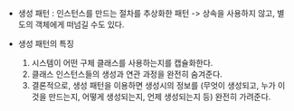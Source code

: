 * 생성 패턴 : 인스턴스를 만드는 절차를 추상화한 패턴 -> 상속을 사용하지 않고, 별도의 객체에게 떠넘길 수도 있다.  

* 생성 패턴의 특징
	1. 시스템이 어떤 구체 클래스를 사용하는지를 캡슐화한다.
	2. 클래스 인스턴스들의 생성과 연관 과정을 완전히 숨겨준다. 
	3. 결론적으로, 생성 패턴을 이용하면 생성시의 정보를 (무엇이 생성되고, 누가 이것을 만드는지, 어떻게 생성되는지, 언제 생성되는지 등) 완전히 가려준다.